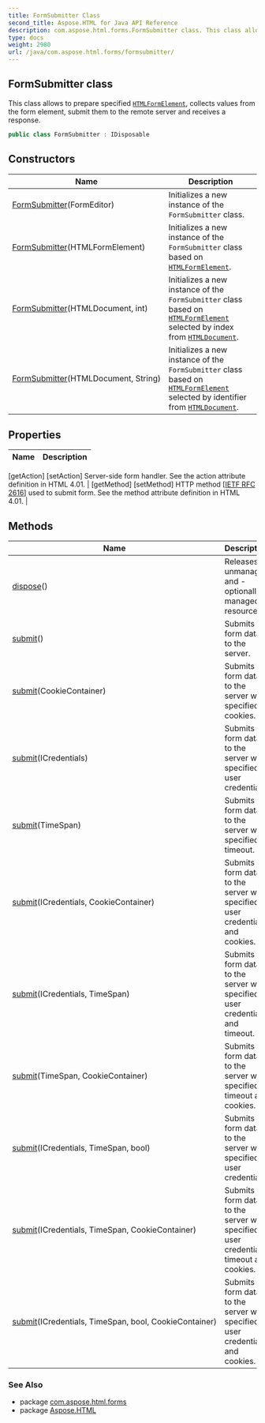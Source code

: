 ```yaml
---
title: FormSubmitter Class
second_title: Aspose.HTML for Java API Reference
description: com.aspose.html.forms.FormSubmitter class. This class allows to prepare specified HTMLFormElement collects values from the form element submit them to the remote server and receives a response
type: docs
weight: 2980
url: /java/com.aspose.html.forms/formsubmitter/
---
```

## FormSubmitter class

This class allows to prepare specified [`HTMLFormElement`](../../com.aspose.html/htmlformelement/), collects values from the form element, submit them to the remote server and receives a response.

```java
public class FormSubmitter : IDisposable
```

## Constructors

| Name | Description |
| --- | --- |
| [FormSubmitter](formsubmitter/#constructor)(FormEditor) | Initializes a new instance of the `FormSubmitter` class. |
| [FormSubmitter](formsubmitter/#constructor_3)(HTMLFormElement) | Initializes a new instance of the `FormSubmitter` class based on [`HTMLFormElement`](../../com.aspose.html/htmlformelement/). |
| [FormSubmitter](formsubmitter/#constructor_1)(HTMLDocument, int) | Initializes a new instance of the `FormSubmitter` class based on [`HTMLFormElement`](../../com.aspose.html/htmlformelement/) selected by index from [`HTMLDocument`](../../com.aspose.html/htmldocument/). |
| [FormSubmitter](formsubmitter/#constructor_2)(HTMLDocument, String) | Initializes a new instance of the `FormSubmitter` class based on [`HTMLFormElement`](../../com.aspose.html/htmlformelement/) selected by identifier from [`HTMLDocument`](../../com.aspose.html/htmldocument/). |

## Properties

| Name | Description |
| --- | --- |
[getAction]
[setAction] Server-side form handler. See the action attribute definition in HTML 4.01. |
[getMethod]
[setMethod] HTTP method [[IETF RFC 2616](http://www.ietf.org/rfc/rfc2616.txt)] used to submit form. See the method attribute definition in HTML 4.01. |

## Methods

| Name | Description |
| --- | --- |
| [dispose](../../com.aspose.html.forms/formsubmitter/dispose/)() | Releases unmanaged and - optionally - managed resources. |
| [submit](../../com.aspose.html.forms/formsubmitter/submit/#submit)() | Submits the form data to the server. |
| [submit](../../com.aspose.html.forms/formsubmitter/submit/#submit_1)(CookieContainer) | Submits the form data to the server with specified cookies. |
| [submit](../../com.aspose.html.forms/formsubmitter/submit/#submit_2)(ICredentials) | Submits the form data to the server with specified user credentials. |
| [submit](../../com.aspose.html.forms/formsubmitter/submit/#submit_8)(TimeSpan) | Submits the form data to the server with specified timeout. |
| [submit](../../com.aspose.html.forms/formsubmitter/submit/#submit_3)(ICredentials, CookieContainer) | Submits the form data to the server with specified user credentials and cookies. |
| [submit](../../com.aspose.html.forms/formsubmitter/submit/#submit_4)(ICredentials, TimeSpan) | Submits the form data to the server with specified user credentials and timeout. |
| [submit](../../com.aspose.html.forms/formsubmitter/submit/#submit_9)(TimeSpan, CookieContainer) | Submits the form data to the server with specified timeout and cookies. |
| [submit](../../com.aspose.html.forms/formsubmitter/submit/#submit_5)(ICredentials, TimeSpan, bool) | Submits the form data to the server with specified user credentials. |
| [submit](../../com.aspose.html.forms/formsubmitter/submit/#submit_7)(ICredentials, TimeSpan, CookieContainer) | Submits the form data to the server with specified user credentials, timeout and cookies. |
| [submit](../../com.aspose.html.forms/formsubmitter/submit/#submit_6)(ICredentials, TimeSpan, bool, CookieContainer) | Submits the form data to the server with specified user credentials and cookies. |

### See Also

* package [com.aspose.html.forms](../../com.aspose.html.forms/)
* package [Aspose.HTML](../../)
